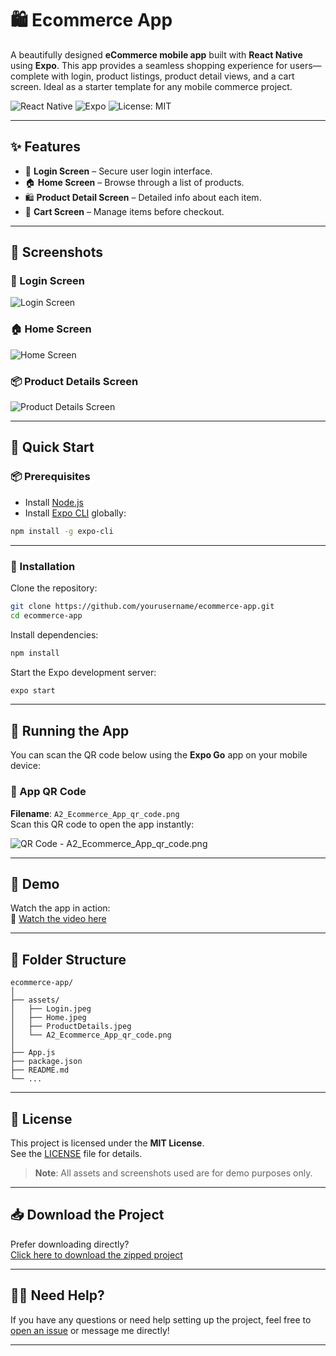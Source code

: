 
# 🛍️ Ecommerce App

A beautifully designed **eCommerce mobile app** built with **React Native** using **Expo**. This app provides a seamless shopping experience for users—complete with login, product listings, product detail views, and a cart screen. Ideal as a starter template for any mobile commerce project.

![React Native](https://img.shields.io/badge/React_Native-v0.73.0-blue.svg?style=flat&logo=react)
![Expo](https://img.shields.io/badge/Expo-49.0.0-black.svg?style=flat&logo=expo)
![License: MIT](https://img.shields.io/badge/License-MIT-yellow.svg)

---

## ✨ Features

- 🔐 **Login Screen** – Secure user login interface.
- 🏠 **Home Screen** – Browse through a list of products.
- 🛍️ **Product Detail Screen** – Detailed info about each item.
- 🛒 **Cart Screen** – Manage items before checkout.

---

## 📸 Screenshots

### 🔐 Login Screen  
![Login Screen](./Login.jpeg)

### 🏠 Home Screen  
![Home Screen](./Home.jpeg)

### 📦 Product Details Screen  
![Product Details Screen](./ProductDetails.jpeg)

---

## 🚀 Quick Start

### 📦 Prerequisites

- Install [Node.js](https://nodejs.org/)
- Install [Expo CLI](https://docs.expo.dev/workflow/expo-cli/) globally:

```bash
npm install -g expo-cli
```

---

### 📂 Installation

Clone the repository:

```bash
git clone https://github.com/yourusername/ecommerce-app.git
cd ecommerce-app
```

Install dependencies:

```bash
npm install
```

Start the Expo development server:

```bash
expo start
```

---

## 📱 Running the App

You can scan the QR code below using the **Expo Go** app on your mobile device:

### 🔳 App QR Code
**Filename**: `A2_Ecommerce_App_qr_code.png`  
Scan this QR code to open the app instantly:

![QR Code - A2_Ecommerce_App_qr_code.png](./A2_Ecommerce_App_qr_code.png)

---

## 🎥 Demo

Watch the app in action:  
🔗 [Watch the video here](https://youtube.com/shorts/89yOQx1uMNA)

---

## 📁 Folder Structure

```
ecommerce-app/
│
├── assets/
│   ├── Login.jpeg
│   ├── Home.jpeg
│   ├── ProductDetails.jpeg
│   └── A2_Ecommerce_App_qr_code.png
│
├── App.js
├── package.json
├── README.md
└── ...
```

---

## 📄 License

This project is licensed under the **MIT License**.  
See the [LICENSE](./LICENSE) file for details.

> **Note**: All assets and screenshots used are for demo purposes only.

---

## 📥 Download the Project

Prefer downloading directly?  
[Click here to download the zipped project](https://Tanveer-hub570/My-Portfolio/A2-API-Integration/ecommerce-app/archive/refs/heads/main.zip)

---

## 🙋‍♂️ Need Help?

If you have any questions or need help setting up the project, feel free to [open an issue](https://github.com/Tanveer-hub570/My-Portfolio/tree/main/A2%20API%20Integration/E-Commerce/issues) or message me directly!

---
